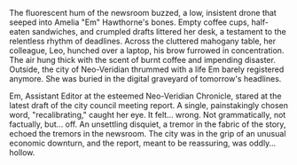 The fluorescent hum of the newsroom buzzed, a low, insistent drone that seeped into Amelia "Em" Hawthorne's bones.  Empty coffee cups, half-eaten sandwiches, and crumpled drafts littered her desk, a testament to the relentless rhythm of deadlines.  Across the cluttered mahogany table, her colleague, Leo, hunched over a laptop, his brow furrowed in concentration.  The air hung thick with the scent of burnt coffee and impending disaster.  Outside, the city of Neo-Veridian thrummed with a life Em barely registered anymore.  She was buried in the digital graveyard of tomorrow's headlines.

Em, Assistant Editor at the esteemed Neo-Veridian Chronicle, stared at the latest draft of the city council meeting report.  A single, painstakingly chosen word, "recalibrating," caught her eye.  It felt… wrong.  Not grammatically, not factually, but… off.  An unsettling disquiet, a tremor in the fabric of the story, echoed the tremors in the newsroom. The city was in the grip of an unusual economic downturn, and the report, meant to be reassuring, was oddly… hollow.
